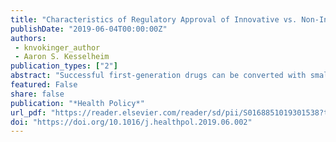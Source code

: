 ```yaml
---
title: "Characteristics of Regulatory Approval of Innovative vs. Non-Innovative Cancer Drugs, Health Policy"
publishDate: "2019-06-04T00:00:00Z"
authors: 
 - knvokinger_author
 - Aaron S. Kesselheim
publication_types: ["2"]
abstract: "Successful first-generation drugs can be converted with small alterations to second-generation drugs, which are cheaper to develop and may pose less financial risk for manufacturers due to already validated action mechanism and a well-defined consumer market."
featured: False
share: false
publication: "*Health Policy*"
url_pdf: "https://reader.elsevier.com/reader/sd/pii/S0168851019301538?token=70138DF90ED1358022DEDC3E52135A37332E4642BB53C950DA773E2C4EC6E776F080FEF25607FD359AB8C54BF75E4EC4"
doi: "https://doi.org/10.1016/j.healthpol.2019.06.002"
---
```


